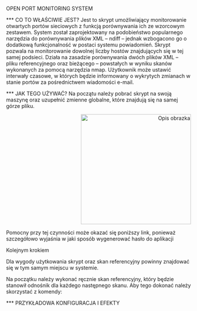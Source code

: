 OPEN PORT MONITORING SYSTEM

*** CO TO WŁAŚCIWIE JEST? 
Jest to skrypt umożliwiający monitorowanie otwartych portów sieciowych z funkcją porównywania ich ze wzorcowym zestawem. System został zaprojektowany na podobieństwo popularnego narzędzia do porównywania plików XML – ndiff – jednak wzbogacono go o dodatkową funkcjonalność w postaci systemu powiadomień.
Skrypt pozwala na monitorowanie dowolnej liczby hostów znajdujących się w tej samej podsieci. Działa na zasadzie porównywania dwóch plików XML – pliku referencyjnego oraz bieżącego – powstałych w wyniku skanów wykonanych za pomocą narzędzia nmap.
Użytkownik może ustawić interwały czasowe, w których będzie informowany o wykrytych zmianach w stanie portów za pośrednictwem wiadomości e-mail.   

*** JAK TEGO UŻYWAĆ?
Na początu należy pobrać skrypt na swoją maszynę oraz uzupełnić zmienne globalne, które znajdują się na samej górze pliku.
<p align="right">
  <img src="https://private-user-images.githubusercontent.com/180983359/430655788-0bb8f338-976d-484d-a0bb-53cf84faa391.PNG?jwt=eyJhbGciOiJIUzI1NiIsInR5cCI6IkpXVCJ9.eyJpc3MiOiJnaXRodWIuY29tIiwiYXVkIjoicmF3LmdpdGh1YnVzZXJjb250ZW50LmNvbSIsImtleSI6ImtleTUiLCJleHAiOjE3NDM4Nzk5MDMsIm5iZiI6MTc0Mzg3OTYwMywicGF0aCI6Ii8xODA5ODMzNTkvNDMwNjU1Nzg4LTBiYjhmMzM4LTk3NmQtNDg0ZC1hMGJiLTUzY2Y4NGZhYTM5MS5QTkc_WC1BbXotQWxnb3JpdGhtPUFXUzQtSE1BQy1TSEEyNTYmWC1BbXotQ3JlZGVudGlhbD1BS0lBVkNPRFlMU0E1M1BRSzRaQSUyRjIwMjUwNDA1JTJGdXMtZWFzdC0xJTJGczMlMkZhd3M0X3JlcXVlc3QmWC1BbXotRGF0ZT0yMDI1MDQwNVQxOTAwMDNaJlgtQW16LUV4cGlyZXM9MzAwJlgtQW16LVNpZ25hdHVyZT0yYjUxNDUzZjE0NjIwYmM5YWJhYjkxZjg0MTQxNWRkMTM3Njc5M2U1NmU2MjZhYzMyN2FkZDNiNDFjZDIxMDcxJlgtQW16LVNpZ25lZEhlYWRlcnM9aG9zdCJ9.hfQv2RyFPXejWrqzfPzTIz-j3mH8LnuzHQPCJSDVu50" alt="Opis obrazka" width="300"/>
</p>




Pomocny przy tej czynności może okazać się poniższy link, ponieważ szczegółowo wyjaśnia w jaki sposób wygenerować hasło do aplikacji  


Kolejnym krokiem 

Dla wygody użytkowania skrypt oraz skan referencyjny powinny znajdować się w tym samym miejscu w systemie. 

Na początku należy wykonać ręcznie skan referencyjny, który będzie stanowił odnośnik dla każdego następnego skanu. Aby tego dokonać należy skorzystać z komendy:


*** PRZYKŁADOWA KONFIGURACJA I EFEKTY
